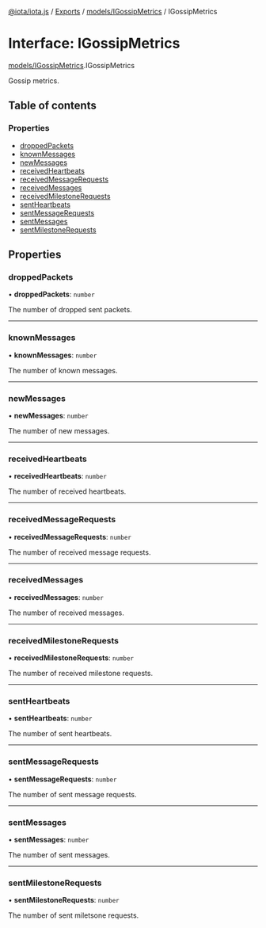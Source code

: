 [@iota/iota.js](../README.md) / [Exports](../modules.md) / [models/IGossipMetrics](../modules/models_igossipmetrics.md) / IGossipMetrics

# Interface: IGossipMetrics

[models/IGossipMetrics](../modules/models_igossipmetrics.md).IGossipMetrics

Gossip metrics.

## Table of contents

### Properties

- [droppedPackets](models_igossipmetrics.igossipmetrics.md#droppedpackets)
- [knownMessages](models_igossipmetrics.igossipmetrics.md#knownmessages)
- [newMessages](models_igossipmetrics.igossipmetrics.md#newmessages)
- [receivedHeartbeats](models_igossipmetrics.igossipmetrics.md#receivedheartbeats)
- [receivedMessageRequests](models_igossipmetrics.igossipmetrics.md#receivedmessagerequests)
- [receivedMessages](models_igossipmetrics.igossipmetrics.md#receivedmessages)
- [receivedMilestoneRequests](models_igossipmetrics.igossipmetrics.md#receivedmilestonerequests)
- [sentHeartbeats](models_igossipmetrics.igossipmetrics.md#sentheartbeats)
- [sentMessageRequests](models_igossipmetrics.igossipmetrics.md#sentmessagerequests)
- [sentMessages](models_igossipmetrics.igossipmetrics.md#sentmessages)
- [sentMilestoneRequests](models_igossipmetrics.igossipmetrics.md#sentmilestonerequests)

## Properties

### droppedPackets

• **droppedPackets**: `number`

The number of dropped sent packets.

___

### knownMessages

• **knownMessages**: `number`

The number of known messages.

___

### newMessages

• **newMessages**: `number`

The number of new messages.

___

### receivedHeartbeats

• **receivedHeartbeats**: `number`

The number of received heartbeats.

___

### receivedMessageRequests

• **receivedMessageRequests**: `number`

The number of received message requests.

___

### receivedMessages

• **receivedMessages**: `number`

The number of received messages.

___

### receivedMilestoneRequests

• **receivedMilestoneRequests**: `number`

The number of received milestone requests.

___

### sentHeartbeats

• **sentHeartbeats**: `number`

The number of sent heartbeats.

___

### sentMessageRequests

• **sentMessageRequests**: `number`

The number of sent message requests.

___

### sentMessages

• **sentMessages**: `number`

The number of sent messages.

___

### sentMilestoneRequests

• **sentMilestoneRequests**: `number`

The number of sent miletsone requests.
